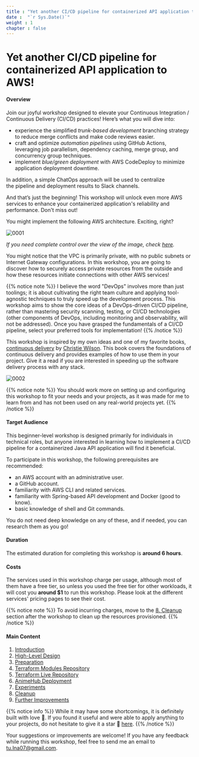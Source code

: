 ```yaml
---
title : "Yet another CI/CD pipeline for containerized API application to AWS!"
date :  "`r Sys.Date()`" 
weight : 1 
chapter : false
---
```


# Yet another CI/CD pipeline for containerized API application to AWS!

#### Overview

Join our joyful workshop designed to elevate your Continuous Integration / Continuous Delivery (CI/CD) practices! Here’s what you will dive into:

- experience the simplified *trunk-based development* branching strategy to reduce merge conflicts and make code reviews easier.
- craft and optimize *automation pipelines* using GitHub Actions, leveraging job parallelism, dependency caching, merge group, and concurrency group techniques.
- implement *blue/green deployment* with AWS CodeDeploy to minimize application deployment downtime.

In addition, a simple ChatOps approach will be used to centralize the pipeline and deployment results to Slack channels.
  
And that’s just the beginning! This workshop will unlock even more AWS services to enhance your containerized application's reliability and performance. Don't miss out!

You might implement the following AWS architecture. Exciting, right?

![0001](/images/0/0001.svg?featherlight=false&width=100pc)

*If you need complete control over the view of the image, check [here](https://drive.google.com/file/d/1N3jMhLBQQzXQKa8JfW5R7RGvMHI2_wnb/view?usp=sharing).*

You might notice that the VPC is primarily private, with no public subnets or Internet Gateway configurations. In this workshop, you are going to discover how to securely access private resources from the outside and how these resources initiate connections with other AWS services!

{{% notice note %}}
I believe the word "DevOps" involves more than just toolings; it is about cultivating the right team culture and applying tool-agnostic techniques to truly speed up the development process. This workshop aims to show the core ideas of a DevOps-driven CI/CD pipeline, rather than mastering security scanning, testing, or CI/CD technologies (other components of DevOps, including monitoring and observability, will not be addressed). Once you have grasped the fundamentals of a CI/CD pipeline, select your preferred tools for implementation!
{{% /notice %}}

This workshop is inspired by my own ideas and one of my favorite books, [continuous delivery](https://www.amazon.co.uk/Grokking-Continuous-Delivery-Christie-Wilson/dp/1617298255) by [Christie Wilson](https://www.linkedin.com/in/christieawilson/?originalSubdomain=ca). This book covers the foundations of continuous delivery and provides examples of how to use them in your project. Give it a read if you are interested in speeding up the software delivery process with any stack.

![0002](/images/0/0001.jpg?featherlight=false&width=18pc)

{{% notice note %}}
You should work more on setting up and configuring this workshop to fit your needs and your projects, as it was made for me to learn from and has not been used on any real-world projects yet.
{{% /notice %}}

<!-- Take a look at some of the operations you might be engaged in. Do not worry if you do not understand now, it will be clear later!

Local development to CI workflow triggers and update dependency cache (You will skip the majority of local development processes for the sake of simplicity in hands-on sections).

![0002](/images/0/0002.svg?featherlight=false&width=100pc)

The release process might be simple as

![0003](/images/0/0003.svg?featherlight=false&width=100pc)

You can also start the rollback process manually.

![0004](/images/0/0004.svg?featherlight=false&width=100pc) -->

#### Target Audience
This beginner-level workshop is designed primarily for individuals in technical roles, but anyone interested in learning how to implement a CI/CD pipeline for a containerized Java API application will find it beneficial.

To participate in this workshop, the following prerequisites are recommended:

- an AWS account with an administrative user.
- a GitHub account.
- familiarity with AWS CLI and related services.
- familiarity with Spring-based API development and Docker (good to know).
- basic knowledge of shell and Git commands.

You do not need deep knowledge on any of these, and if needed, you can research them as you go!

#### Duration
The estimated duration for completing this workshop is **around 6 hours**.

#### Costs
The services used in this workshop charge per usage, although most of them have a free tier, so unless you used the free tier for other workloads, it will cost you **around $1** to run this workshop. Please look at the different services' pricing pages to see their cost.

{{% notice note %}}
To avoid incurring charges, move to the [8. Cleanup](./8-cleanup/) section after the workshop to clean up the resources provisioned.
{{% /notice %}}

#### Main Content

1. [Introduction](./1-introduction/)
2. [High-Level Design](./2-high-level-design/)
3. [Preparation](./3-preparation/)
4. [Terraform Modules Repository](./4-terraform-modules-repository/)
5. [Terraform Live Repository](./5-terraform-live-repository/)
6. [AnimeHub Deployment](./6-animehub-deployment/)
7. [Experiments](./7-experiments/)
8. [Cleanup](./8-cleanup/)
9. [Further Improvements](./9-further-improvements/)
<!-- need to remove parenthesis for path in Hugo 0.88.1 for Windows-->

{{% notice info %}}
While it may have some shortcomings, it is definitely built with love 💖. If you found it useful and were able to apply anything to your projects, do not hesitate to give it a star 🌟 [here](https://github.com/Definitely-not-AWS-Workshops/workshop-2-blog).
{{% /notice %}}

Your suggestions or improvements are welcome! If you have any feedback while running this workshop, feel free to send me an email to [tu.lna07@gmail.com](mailto:tu.lna07@gmail.com).


